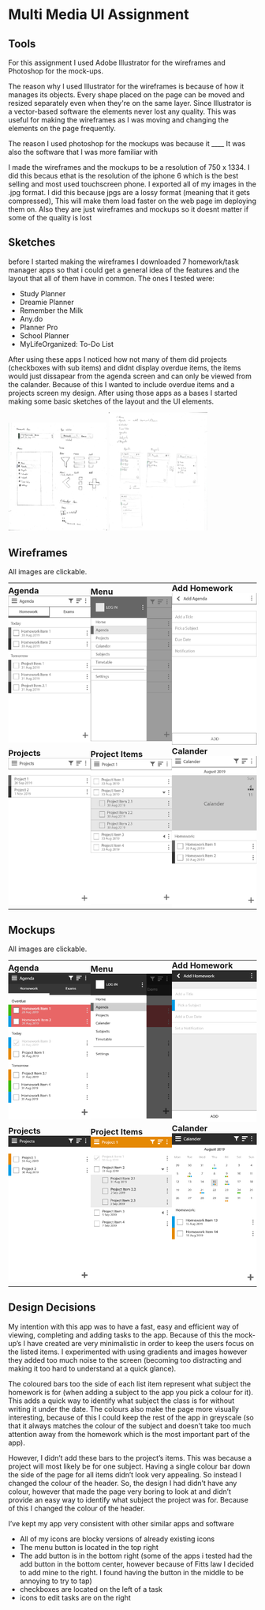 <style>
  table{
  border: none;
  }
  td{
  padding: 0px;
  margin: 0px;
  border: none;
  }
  tr{
    border: none;
  }
  h3{
  padding: 0px;
  margin: 0px;
  }
  </style>

# Multi Media UI Assignment

## Tools

For this assignment I used Adobe Illustrator for the wireframes and Photoshop for the mock-ups.

The reason why I used Illustrator for the wireframes is because of how it manages its objects. Every shape placed on the page can be moved and resized separately even when they're on the same layer. Since Illustrator is a vector-based software the elements never lost any quality. This was useful for making the wireframes as I was moving and changing the elements on the page frequently. 

The reason I used photoshop for the mockups was because it ____
It was also the software that I was more familiar with

I made the wireframes and the mockups to be a resolution of 750 x 1334. I did this becaus ethat is the resolution of the iphone 6 which is the best selling and most used touchscreen phone. I exported all of my images in the .jpg format. I did this because jpgs are a lossy format (meaning that it gets compressed), This will make them load faster on the web page im deploying them on. Also they are just wireframes and mockups so it doesnt matter if some of the quality is lost 


## Sketches

before I started making the wireframes I downloaded 7 homework/task manager apps so that i could get a general idea of the features and the layout that all of them have in common. The ones I tested were:
- Study Planner
- Dreamie Planner
- Remember the Milk
- Any.do
- Planner Pro
- School Planner
- MyLifeOrganized: To-Do List

After using these apps I noticed how not many of them did projects (checkboxes with sub items) and didnt display overdue items, the items would just dissapear from the agenda screen and can only be viewed from the calander. Because of this I wanted to include overdue items and a projects screen my design. After using those apps as a bases I started making some basic sketches of the layout and the UI elements.

<img src="imgs/multimedia/sketches/Scan1.jpg" alt="image" width="200">
<img src="imgs/multimedia/sketches/Scan2.jpg" alt="image" width="200">

## Wireframes
All images are clickable.

<table>
  <tr>
    <td>
      <h3>Agenda</h3>
        <a href="imgs/multimedia/wireframes/Wireframe-Homework.jpg">
          <img src="imgs/multimedia/wireframes/Wireframe-Homework.jpg" alt="image" width="200" />
        </a>
    </td>
    <td>
      <h3>Menu</h3>
        <a href="imgs/multimedia/wireframes/Wireframe-Menu.jpg">
          <img src="imgs/multimedia/wireframes/Wireframe-Menu.jpg" alt="image" width="200"/>
        </a>
    </td>
    <td>
      <h3>Add Homework</h3>
        <a href="imgs/multimedia/wireframes/Wireframe-AddHomework.jpg">
          <img src="imgs/multimedia/wireframes/Wireframe-AddHomework.jpg" alt="image" width="200"/>
        </a>
    </td>
  </tr>
  
  <tr>
    <td>
      <h3>Projects</h3>
        <a href="imgs/multimedia/wireframes/Wireframe-Projects.jpg">
          <img src="imgs/multimedia/wireframes/Wireframe-Projects.jpg" alt="image" width="200"/>
        </a>
    </td>
    <td>
      <h3>Project Items</h3>
        <a href="imgs/multimedia/wireframes/Wireframe-ProjectItems.jpg">
          <img src="imgs/multimedia/wireframes/Wireframe-ProjectItems.jpg" alt="image" width="200"/>
        </a>
    </td>
    <td>
      <h3>Calander</h3>
        <a href="imgs/multimedia/wireframes/Wireframe-Calander.jpg">
          <img src="imgs/multimedia/wireframes/Wireframe-Calander.jpg" alt="image" width="200"/>
        </a>
    </td>
  </tr>
</table>

## Mockups
All images are clickable.

<table>
  <tr>
    <td>
      <h3>Agenda</h3>
        <a href="imgs/multimedia/mockups/Mockup-Homework.jpg">
          <img src="imgs/multimedia/mockups/Mockup-Homework.jpg" alt="image" width="200"/>
        </a>
    </td>
    <td>
      <h3>Menu</h3>
        <a href="imgs/multimedia/mockups/Mockup-Menu.jpg">
          <img src="imgs/multimedia/mockups/Mockup-Menu.jpg" alt="image" width="200">
        </a>
    </td>
    <td>
      <h3>Add Homework</h3>
        <a href="imgs/multimedia/mockups/Mockup-AddHomework.jpg">
          <img src="imgs/multimedia/mockups/Mockup-AddHomework.jpg" alt="image" width="200">
        </a>
    </td>
  </tr>
  
  <tr>
    <td>
      <h3>Projects</h3>
        <a href="imgs/multimedia/mockups/Mockup-Projects.jpg">
          <img src="imgs/multimedia/mockups/Mockup-Projects.jpg" alt="image" width="200">
        </a>
    </td>
    <td>
      <h3>Project Items</h3>
        <a href="imgs/multimedia/mockups/Mockup-ProjectItems.jpg">
          <img src="imgs/multimedia/mockups/Mockup-ProjectItems.jpg" alt="image" width="200">
        </a>
    </td>
    <td>
      <h3>Calander</h3>
        <a href="imgs/multimedia/mockups/Mockup-Calander.jpg">
          <img src="imgs/multimedia/mockups/Mockup-Calander.jpg" alt="image" width="200">
      </a>
    </td>
  </tr>
</table>

## Design Decisions

My intention with this app was to have a fast, easy and efficient way of viewing, completing and adding tasks to the app. Because of this the mock-up’s I have created are very minimalistic in order to keep the users focus on the listed items. I experimented with using gradients and images however they added too much noise to the screen (becoming too distracting and making it too hard to understand at a quick glance).

The coloured bars too the side of each list item represent what subject the homework is for (when adding a subject to the app you pick a colour for it). This adds a quick way to identify what subject the class is for without writing it under the date. The colours also make the page more visually interesting, because of this I could keep the rest of the app in greyscale (so that it always matches the colour of the subject and doesn’t take too much attention away from the homework which is the most important part of the app).

However, I didn’t add these bars to the project’s items. This was because a project will most likely be for one subject. Having a single colour bar down the side of the page for all items didn’t look very appealing. So instead I changed the colour of the header. So, the design I had didn’t have any colour, however that made the page very boring to look at and didn’t provide an easy way to identify what subject the project was for. Because of this I changed the colour of the header.

I’ve kept my app very consistent with other similar apps and software
-	All of my icons are blocky versions of already existing icons
-	The menu button is located in the top right
-	The add button is in the bottom right (some of the apps i tested had the add button in the bottom center, however because of Fitts law I decided to add mine to the right. I found having the button in the middle to be annoying to try to tap)
- checkboxes are located on the left of a task
- icons to edit tasks are on the right
